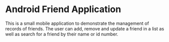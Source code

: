 # Android Friend Application

This is a small mobile application to demonstrate the management of records of friends. The user can add, remove and update a friend in a list as well as search for a friend by their name or id number. 
